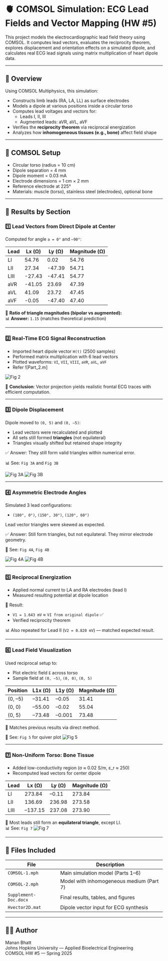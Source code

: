 # 🫀 COMSOL Simulation: ECG Lead Fields and Vector Mapping (HW #5)

This project models the electrocardiographic lead field theory using COMSOL. It computes lead vectors, evaluates the reciprocity theorem, explores displacement and orientation effects on a simulated dipole, and calculates real ECG lead signals using matrix multiplication of heart dipole data.

---

## 📘 Overview

Using COMSOL Multiphysics, this simulation:
- Constructs limb leads (RA, LA, LL) as surface electrodes
- Models a dipole at various positions inside a circular torso
- Computes lead voltages and vectors for:
  - Leads I, II, III
  - Augmented leads: aVR, aVL, aVF
- Verifies the **reciprocity theorem** via reciprocal energization
- Analyzes how **inhomogeneous tissues (e.g., bone)** affect field shape

---

## 🔧 COMSOL Setup

- Circular torso (radius = 10 cm)
- Dipole separation = 4 mm
- Dipole moment = 0.03 mA
- Electrode dimensions = 1 cm × 2 mm
- Reference electrode at 225°
- Materials: muscle (torso), stainless steel (electrodes), optional bone

---

## 🧪 Results by Section

### 1️⃣ Lead Vectors from Direct Dipole at Center

Computed for angle `a = 0°` and `–90°`:

| Lead | Lx (Ω) | Ly (Ω) | Magnitude (Ω) |
|------|--------|--------|----------------|
| LI   | 54.76  | 0.02   | 54.76          |
| LII  | 27.34  | -47.39 | 54.71          |
| LIII | -27.43 | -47.41 | 54.77          |
| aVR  | -41.05 | 23.69  | 47.39          |
| aVL  | 41.09  | 23.72  | 47.45          |
| aVF  | -0.05  | -47.40 | 47.40          |

📐 **Ratio of triangle magnitudes (bipolar vs augmented):**  
📊 **Answer:** `1.15` (matches theoretical prediction)

---

### 2️⃣ Real-Time ECG Signal Reconstruction

- Imported heart dipole vector `H(t)` (2500 samples)
- Performed matrix multiplication with 6 lead vectors
- Plotted waveforms: `VI`, `VII`, `VIII`, `aVR`, `aVL`, `aVF`
- Refer ![Part_2.m] 

![Fig 2](assets/fig2.jpg)

🧠 **Conclusion**: Vector projection yields realistic frontal ECG traces with efficient computation.

---

### 3️⃣ Dipole Displacement

Dipole moved to `(0, 5)` and `(0, –5)`:

- Lead vectors were recalculated and plotted
- All sets still formed **triangles** (not equilateral)
- Triangles visually shifted but retained shape integrity

✅ Answer: They still form valid triangles within numerical error.

📊 See: `Fig 3A` and `Fig 3B`

![Fig 3A](assets/fig3A.png)
![Fig 3B](assets/fig3B.png)

---

### 4️⃣ Asymmetric Electrode Angles

Simulated 3 lead configurations:
- `(180°, 0°)`, `(150°, 30°)`, `(120°, 60°)`

Lead vector triangles were skewed as expected.

✅ Answer: Still form triangles, but not equilateral. They mirror electrode geometry.

📐 See: `Fig 4A`, `Fig 4B`

![Fig 4A](assets/fig4A.png)
![Fig 4B](assets/fig4B.png)

---

### 5️⃣ Reciprocal Energization

- Applied normal current to LA and RA electrodes (lead I)
- Measured resulting potential at dipole location

🧪 Result:
- `V1 = 1.643 mV` ≈ `VI from original dipole` ✅  
- Verified reciprocity theorem

📊 Also repeated for Lead II (`V2 = 0.820 mV`) — matched expected result.

---

### 6️⃣ Lead Field Visualization

Used reciprocal setup to:
- Plot electric field `E` across torso
- Sample field at `(0, –5)`, `(0, 0)`, `(0, 5)`

| Position | L1x (Ω) | L1y (Ω) | Magnitude (Ω) |
|----------|--------|--------|----------------|
| (0, –5)  | –31.41 | –0.05  | 31.41          |
| (0, 0)   | –55.00 | –0.02  | 55.04          |
| (0, 5)   | –73.48 | –0.001 | 73.48          |

🧠 Matches previous results via direct method.

📍 See: `Fig 5` for quiver plot
![Fig 5](assets/fig5.png)

---

### 7️⃣ Non-Uniform Torso: Bone Tissue

- Added low-conductivity region (σ ≈ 0.02 S/m, ε_r ≈ 250)
- Recomputed lead vectors for center dipole

| Lead | Lx (Ω) | Ly (Ω) | Magnitude (Ω) |
|------|--------|--------|----------------|
| LI   | 273.84 | –0.11  | 273.84         |
| LII  | 136.69 | 236.98 | 273.58         |
| LIII | –137.15| 237.08 | 273.90         |

🧠 Most leads still form an **equilateral triangle**, except LI.  
📊 See: `Fig 7`
![Fig 7](assets/fig7.png)

---

## 📂 Files Included

| File | Description |
|------|-------------|
| `COMSOL-1.mph` | Main simulation model (Parts 1–6) |
| `COMSOL-2.mph` | Model with inhomogeneous medium (Part 7) |
| `Supplement-Doc.docx` | Final results, tables, and figures |
| `Hvector2D.mat` | Dipole vector input for ECG synthesis |

---

## 👨‍🔬 Author

Manan Bhatt  
Johns Hopkins University — Applied Bioelectrical Engineering  
COMSOL HW #5 — Spring 2025
